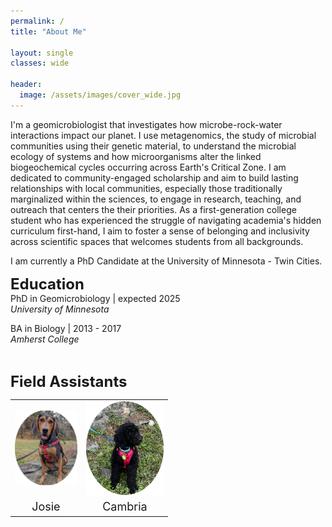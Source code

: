 ```yaml
---
permalink: /
title: "About Me"

layout: single
classes: wide

header:
  image: /assets/images/cover_wide.jpg
---
```

  
I'm a geomicrobiologist that investigates how microbe-rock-water interactions impact our planet. I use metagenomics, the study of microbial communities using their genetic material, to understand the microbial ecology of systems and how microorganisms alter the linked biogeochemical cycles occurring across Earth's Critical Zone. I am dedicated to community-engaged scholarship and aim to build lasting relationships with local communities, especially those traditionally marginalized within the sciences, to engage in research, teaching, and outreach that centers the their priorities. As a first-generation college student who has experienced the struggle of navigating academia's hidden curriculum first-hand, I aim to foster a sense of belonging and inclusivity across scientific spaces that welcomes students from all backgrounds.  

I am currently a PhD Candidate at the University of Minnesota - Twin Cities. 


__<font size = "5" >Education</font>__  
PhD in Geomicrobiology     |     expected 2025  
*University of Minnesota* 
  
BA in Biology              |      2013 - 2017  
*Amherst College*

<br>

__<font size = "5" >Field Assistants</font>__  
<table style="width: 50%; height: 30&">
<tbody>
  <tr>
    <td class="tg-0lax" style="text-align: center;" ><img src="/assets/images/josie_round.png" alt="" min-height = "100%"></td>
    <td class="tg-0lax" style="text-align: center;" ><img src="/assets/images/cam_round.png" alt="" min-height = "100%"></td>
  </tr>
  <tr>
    <td class="tg-0lax" style="font-size: large;text-align: center;" >Josie</td>
    <td class="tg-0lax" style="font-size: large;text-align: center;">Cambria</td>
  </tr>

